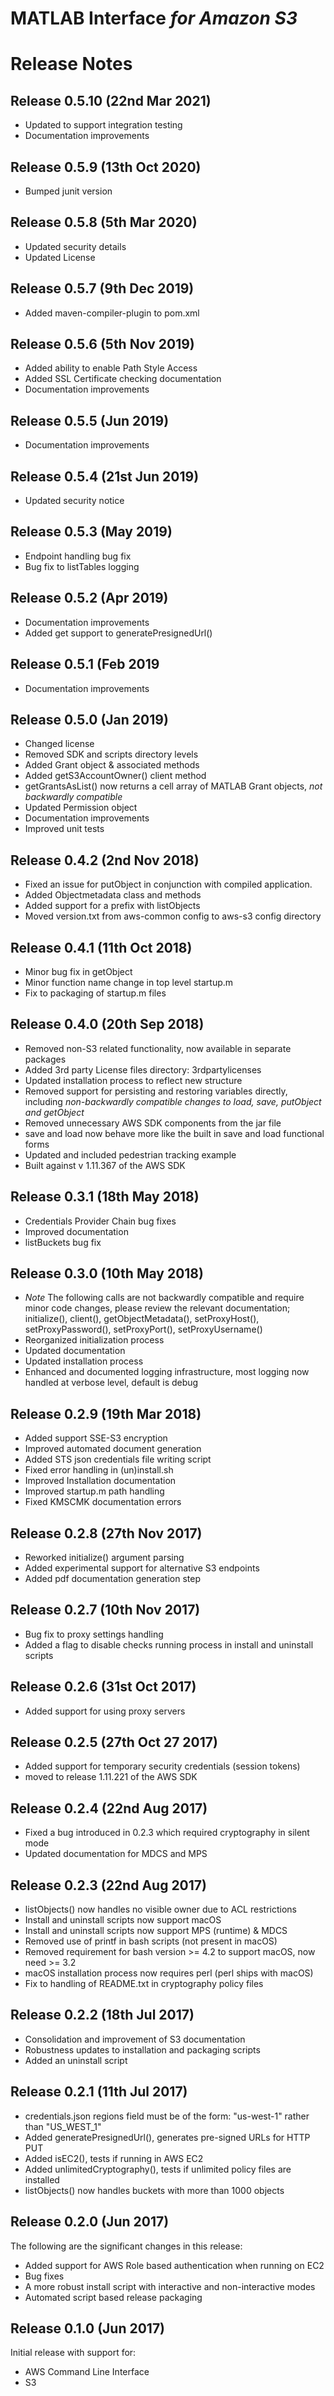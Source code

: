# MATLAB Interface *for Amazon S3*
# Release Notes

## Release 0.5.10 (22nd Mar 2021)
* Updated to support integration testing
* Documentation improvements

## Release 0.5.9 (13th Oct 2020)
* Bumped junit version

## Release 0.5.8 (5th Mar 2020)
* Updated security details
* Updated License

## Release 0.5.7 (9th Dec 2019)
* Added maven-compiler-plugin to pom.xml

## Release 0.5.6 (5th Nov 2019)
* Added ability to enable Path Style Access
* Added SSL Certificate checking documentation
* Documentation improvements

## Release 0.5.5 (Jun 2019)
* Documentation improvements

## Release 0.5.4 (21st Jun 2019)
* Updated security notice

## Release 0.5.3 (May 2019)
* Endpoint handling bug fix
* Bug fix to listTables logging

## Release 0.5.2 (Apr 2019)
* Documentation improvements
* Added get support to generatePresignedUrl()

## Release 0.5.1 (Feb 2019
* Documentation improvements

## Release 0.5.0 (Jan 2019)
* Changed license
* Removed SDK and scripts directory levels
* Added Grant object & associated methods
* Added getS3AccountOwner() client method
* getGrantsAsList() now returns a cell array of MATLAB Grant objects, *not backwardly compatible*
* Updated Permission object
* Documentation improvements
* Improved unit tests

## Release 0.4.2 (2nd Nov 2018)
* Fixed an issue for putObject in conjunction with compiled application.
* Added Objectmetadata class and methods
* Added support for a prefix with listObjects
* Moved version.txt from aws-common config to aws-s3 config directory

## Release 0.4.1 (11th Oct 2018)
* Minor bug fix in getObject
* Minor function name change in top level startup.m
* Fix to packaging of startup.m files

## Release 0.4.0 (20th Sep 2018)
* Removed non-S3 related functionality, now available in separate packages
* Added 3rd party License files directory: 3rdpartylicenses
* Updated installation process to reflect new structure
* Removed support for persisting and restoring variables directly, including *non-backwardly compatible changes to load, save, putObject and getObject*
* Removed unnecessary AWS SDK components from the jar file
* save and load now behave more like the built in save and load functional forms
* Updated and included pedestrian tracking example
* Built against v 1.11.367 of the AWS SDK

## Release 0.3.1 (18th May 2018)
* Credentials Provider Chain bug fixes
* Improved documentation
* listBuckets bug fix

## Release 0.3.0 (10th May 2018)
* *Note* The following calls are not backwardly compatible and require minor code changes, please review the relevant documentation; initialize(), client(), getObjectMetadata(), setProxyHost(), setProxyPassword(), setProxyPort(), setProxyUsername()
* Reorganized initialization process
* Updated documentation
* Updated installation process
* Enhanced and documented logging infrastructure, most logging now handled at verbose level, default is debug

## Release 0.2.9 (19th Mar 2018)
* Added support SSE-S3 encryption
* Improved automated document generation
* Added STS json credentials file writing script
* Fixed error handling in (un)install.sh
* Improved Installation documentation
* Improved startup.m path handling
* Fixed KMSCMK documentation errors

## Release 0.2.8 (27th Nov 2017)
* Reworked initialize() argument parsing
* Added experimental support for alternative S3 endpoints
* Added pdf documentation generation step

## Release 0.2.7 (10th Nov 2017)
* Bug fix to proxy settings handling
* Added a flag to disable checks running process in install and uninstall scripts

## Release 0.2.6 (31st Oct 2017)
* Added support for using proxy servers

## Release 0.2.5 (27th Oct 27 2017)
* Added support for temporary security credentials (session tokens)
* moved to release 1.11.221 of the AWS SDK

## Release 0.2.4 (22nd Aug 2017)
* Fixed a bug introduced in 0.2.3 which required cryptography in silent mode
* Updated documentation for MDCS and MPS

## Release 0.2.3 (22nd Aug 2017)
* listObjects() now handles no visible owner due to ACL restrictions
* Install and uninstall scripts now support macOS
* Install and uninstall scripts now support MPS (runtime) & MDCS
* Removed use of printf in bash scripts (not present in macOS)
* Removed requirement for bash version >= 4.2 to support macOS, now need >= 3.2
* macOS installation process now requires perl (perl ships with macOS)
* Fix to handling of README.txt in cryptography policy files

## Release 0.2.2 (18th Jul 2017)
* Consolidation and improvement of S3 documentation
* Robustness updates to installation and packaging scripts
* Added an uninstall script

## Release 0.2.1 (11th Jul 2017)
* credentials.json regions field must be of the form: "us-west-1" rather than "US_WEST_1"
* Added generatePresignedUrl(), generates pre-signed URLs for HTTP PUT
* Added isEC2(), tests if running in AWS EC2
* Added unlimitedCryptography(), tests if unlimited policy files are installed
* listObjects() now handles buckets with more than 1000 objects

## Release 0.2.0 (Jun 2017)
The following are the significant changes in this release:

* Added support for AWS Role based authentication when running on EC2
* Bug fixes
* A more robust install script with interactive and non-interactive modes
* Automated script based release packaging

## Release 0.1.0 (Jun 2017)
Initial release with support for:

* AWS Command Line Interface
* S3

[//]: #  (Copyright 2018-2021 The MathWorks, Inc.)
